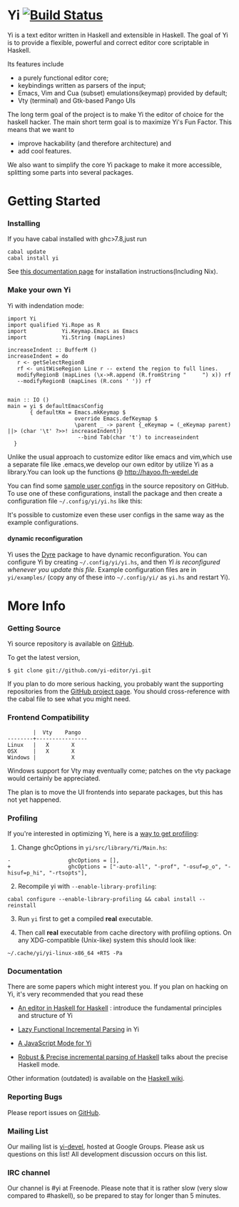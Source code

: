 # Yi [![Build Status](https://travis-ci.org/yi-editor/yi.svg?branch=master)](https://travis-ci.org/yi-editor/yi)

Yi is a text editor written in Haskell and extensible in Haskell. The goal of Yi is to provide a flexible, powerful and correct editor core scriptable in Haskell.

Its features include

* a purely functional editor core;
* keybindings written as parsers of the input;
* Emacs, Vim and Cua (subset) emulations(keymap) provided by default;
* Vty (terminal) and Gtk-based Pango UIs

The long term goal of the project is to make Yi the editor of choice for the haskell hacker. The main short term goal is to maximize Yi's Fun Factor. This means that we want to

* improve hackability (and therefore architecture) and
* add cool features.

We also want to simplify the core Yi package to make it more accessible, splitting some parts into several packages.

# Getting Started
### Installing

If you have cabal installed with ghc>7.8,just run
    
    cabal update
    cabal install yi
    
See [this documentation page](http://yi-editor.github.io/pages/installing/)
for installation instructions(Including Nix).

### Make your own Yi
Yi with indendation mode:

    import Yi
    import qualified Yi.Rope as R
    import           Yi.Keymap.Emacs as Emacs
    import           Yi.String (mapLines)
    
    increaseIndent :: BufferM ()
    increaseIndent = do
       r <- getSelectRegionB
       rf <- unitWiseRegion Line r -- extend the region to full lines.
       modifyRegionB (mapLines (\x->R.append (R.fromString "     ") x)) rf
       --modifyRegionB (mapLines (R.cons ' ')) rf
    
    
    main :: IO ()
    main = yi $ defaultEmacsConfig 
           { defaultKm = Emacs.mkKeymap $
                         override Emacs.defKeymap $
                         \parent _ -> parent {_eKeymap = (_eKeymap parent) ||> (char '\t' ?>>! increaseIndent)}        
                          --bind Tab(char 't') to increaseindent
      }
    
Unlike the usual approach to customize editor like emacs and vim,which use a separate file like .emacs,we develop our own editor by utilize Yi as a library.You can look up the functions @ http://hayoo.fh-wedel.de

You can find some [sample user configs][userconfigs] in the source repository on GitHub. To use one of these configurations, install the package and then create a configuration file `~/.config/yi/yi.hs` like this:

It's possible to customize even these user configs in the same way as the example configurations.

#### dynamic reconfiguration
Yi uses the [Dyre][dyre] package to have dynamic reconfiguration. You can configure Yi by creating `~/.config/yi/yi.hs`, and then *Yi is reconfigured whenever you update this file*. Example configuration files are in `yi/examples/` (copy any of these into `~/.config/yi/` as `yi.hs` and restart Yi).

# More Info
### Getting Source

Yi source repository is available on [GitHub][github].

To get the latest version,

    $ git clone git://github.com/yi-editor/yi.git

If you plan to do more serious hacking, you probably want the
supporting repositories from the
[GitHub project page][github]. You should
cross-reference with the cabal file to see what you might need.

### Frontend Compatibility

            |  Vty    Pango
    --------+----------------
    Linux   |   X       X
    OSX     |   X       X
    Windows |           X

Windows support for Vty may eventually come; patches on the vty package would certainly be appreciated.

The plan is to move the UI frontends into separate packages, but this has not yet happened.

### Profiling

If you're interested in optimizing Yi, here is a [way to get profiling][profiling-discussion]:

1. Change ghcOptions in `yi/src/library/Yi/Main.hs`:
```
-                  ghcOptions = [],
+                  ghcOptions = ["-auto-all", "-prof", "-osuf=p_o", "-hisuf=p_hi", "-rtsopts"],
```
2. Recompile yi with `--enable-library-profiling`:
```
cabal configure --enable-library-profiling && cabal install --reinstall
```
3. Run `yi` first to get a compiled **real** executable.

4. Then call **real** executable from cache directory with profiling options. On any XDG-compatible (Unix-like) system this should look like:
```
~/.cache/yi/yi-linux-x86_64 +RTS -Pa
```

### Documentation

[hackage]: https://hackage.haskell.org/package/yi

There are some papers which might interest you. If you plan on hacking on Yi, it's very recommended that you read these

* [An editor in Haskell for Haskell][small-yi] : introduce the fundamental principles and structure of Yi

* [Lazy Functional Incremental Parsing][lazy-parsing] in Yi

* [A JavaScript Mode for Yi][js]

* [Robust & Precise incremental parsing of Haskell][precise-haskell]
  talks about the precise Haskell mode.


[haskellwiki]: http://haskell.org/haskellwiki/Yi
[github]: https://github.com/yi-editor/
[issueslist]: https://github.com/yi-editor/yi/issues
[yi-devel]: http://groups.google.com/group/yi-devel
[dyre]: http://hackage.haskell.org/package/dyre
[userconfigs]: https://github.com/yi-editor/yi/tree/master/example-configs
[profiling-discussion]: https://groups.google.com/forum/?fromgroups=#!topic/yi-devel/2dUXKJMSFsM
[small-yi]: http://publications.lib.chalmers.se/records/fulltext/local_72549.pdf
[lazy-parsing]: http://publications.lib.chalmers.se/records/fulltext/local_94979.pdf
[js]: http://publications.lib.chalmers.se/records/fulltext/112284.pdf
[precise-haskell]: http://publications.lib.chalmers.se/records/fulltext/117337.pdf

Other information (outdated) is available on the [Haskell wiki][haskellwiki].

### Reporting Bugs

Please report issues on [GitHub][issueslist].

### Mailing List

Our mailing list is [yi-devel][], hosted at Google Groups. Please ask us questions on this list! All development discussion occurs on this list.

### IRC channel

Our channel is #yi at Freenode. Please note that it is rather slow (very slow compared to #haskell), so be prepared to stay for longer than 5 minutes.


